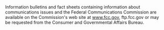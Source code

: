 Information bulletins and fact sheets containing information about communications issues and the Federal Communications Commission are available on the Commission's web site at www.fcc.gov, ftp.fcc.gov or may be requested from the Consumer and Governmental Affairs Bureau.

